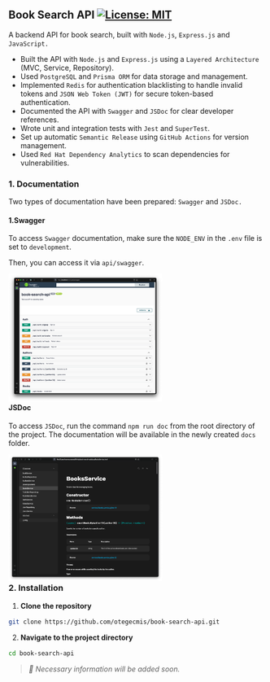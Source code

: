 ## Book Search API [![License: MIT](https://img.shields.io/badge/License-MIT-yellow.svg)](https://github.com/otegecmis/book-search-api/blob/main/LICENSE.md)

A backend API for book search, built with `Node.js`, `Express.js` and `JavaScript.`

- Built the API with `Node.js` and `Express.js` using a `Layered Architecture` (MVC, Service, Repository).
- Used `PostgreSQL` and `Prisma ORM` for data storage and management.
- Implemented `Redis` for authentication blacklisting to handle invalid tokens and `JSON Web Token (JWT)` for secure token-based authentication.
- Documented the API with `Swagger` and `JSDoc` for clear developer references.
- Wrote unit and integration tests with `Jest` and `SuperTest`.
- Set up automatic `Semantic Release` using `GitHub Actions` for version management.
- Used `Red Hat Dependency Analytics` to scan dependencies for vulnerabilities.

### 1. Documentation

Two types of documentation have been prepared: `Swagger` and `JSDoc.` 

#### 1.Swagger

To access `Swagger` documentation, make sure the `NODE_ENV` in the `.env` file is set to `development`.

Then, you can access it via `api/swagger`.

<div style="float: left;">
    <img src="assets/1.png" style="width: 60%;" />
</div>

#### JSDoc

To access `JSDoc`, run the command `npm run doc` from the root directory of the project. The documentation will be available in the newly created `docs` folder.

<div style="float: left;">
    <img src="assets/2.png" style="width: 60%;" />
</div>

### 2. Installation

1. **Clone the repository**

```sh
git clone https://github.com/otegecmis/book-search-api.git
```

2. **Navigate to the project directory**

```sh
cd book-search-api
```

> *🚧 Necessary information will be added soon.*